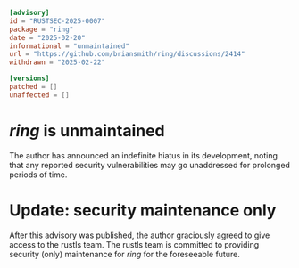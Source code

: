 ```toml
[advisory]
id = "RUSTSEC-2025-0007"
package = "ring"
date = "2025-02-20"
informational = "unmaintained"
url = "https://github.com/briansmith/ring/discussions/2414"
withdrawn = "2025-02-22"

[versions]
patched = []
unaffected = []
```

# *ring* is unmaintained

The author has announced an indefinite hiatus in its development, noting that
any reported security vulnerabilities may go unaddressed for prolonged periods
of time.

# Update: security maintenance only

After this advisory was published, the author graciously agreed to give
access to the rustls team. The rustls team is committed to providing
security (only) maintenance for *ring* for the foreseeable future.
